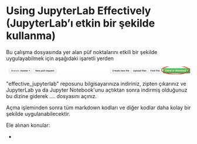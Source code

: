 # Using JupyterLab Effectively (JupyterLab’ı etkin bir şekilde kullanma)

Bu çalışma dosyasında yer alan püf noktalarını etkili bir şekilde uygulayabilmek için aşağıdaki işaretli yerden 

![Download](download.png)

"effective_jupyterlab" reposunu bilgisayarınıza indiriniz, zipten çıkarınız ve JupyterLab ya da Jupyter Notebook'unu açtıktan sonra indirmiş olduğunuz bu dizine giderek .... dosyasını açınız. 

Açma işleminden sonra tüm markdown kodları ve diğer kodlar daha kolay bir şekilde uygulanabilecektir.



Ele alınan konular:

* 

